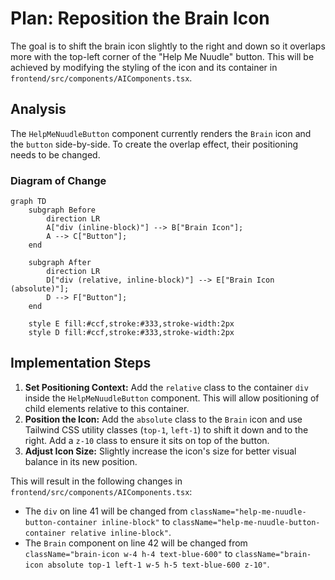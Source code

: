 # Plan: Reposition the Brain Icon

The goal is to shift the brain icon slightly to the right and down so it overlaps more with the top-left corner of the "Help Me Nuudle" button. This will be achieved by modifying the styling of the icon and its container in `frontend/src/components/AIComponents.tsx`.

## Analysis

The `HelpMeNuudleButton` component currently renders the `Brain` icon and the `button` side-by-side. To create the overlap effect, their positioning needs to be changed.

### Diagram of Change

```mermaid
graph TD
    subgraph Before
        direction LR
        A["div (inline-block)"] --> B["Brain Icon"];
        A --> C["Button"];
    end

    subgraph After
        direction LR
        D["div (relative, inline-block)"] --> E["Brain Icon (absolute)"];
        D --> F["Button"];
    end

    style E fill:#ccf,stroke:#333,stroke-width:2px
    style D fill:#ccf,stroke:#333,stroke-width:2px
```

## Implementation Steps

1.  **Set Positioning Context:** Add the `relative` class to the container `div` inside the `HelpMeNuudleButton` component. This will allow positioning of child elements relative to this container.
2.  **Position the Icon:** Add the `absolute` class to the `Brain` icon and use Tailwind CSS utility classes (`top-1`, `left-1`) to shift it down and to the right. Add a `z-10` class to ensure it sits on top of the button.
3.  **Adjust Icon Size:** Slightly increase the icon's size for better visual balance in its new position.

This will result in the following changes in `frontend/src/components/AIComponents.tsx`:

*   The `div` on line 41 will be changed from `className="help-me-nuudle-button-container inline-block"` to `className="help-me-nuudle-button-container relative inline-block"`.
*   The `Brain` component on line 42 will be changed from `className="brain-icon w-4 h-4 text-blue-600"` to `className="brain-icon absolute top-1 left-1 w-5 h-5 text-blue-600 z-10"`.
